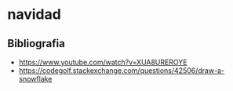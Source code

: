 # navidad

## Bibliografia

- https://www.youtube.com/watch?v=XUA8UREROYE
- https://codegolf.stackexchange.com/questions/42506/draw-a-snowflake

